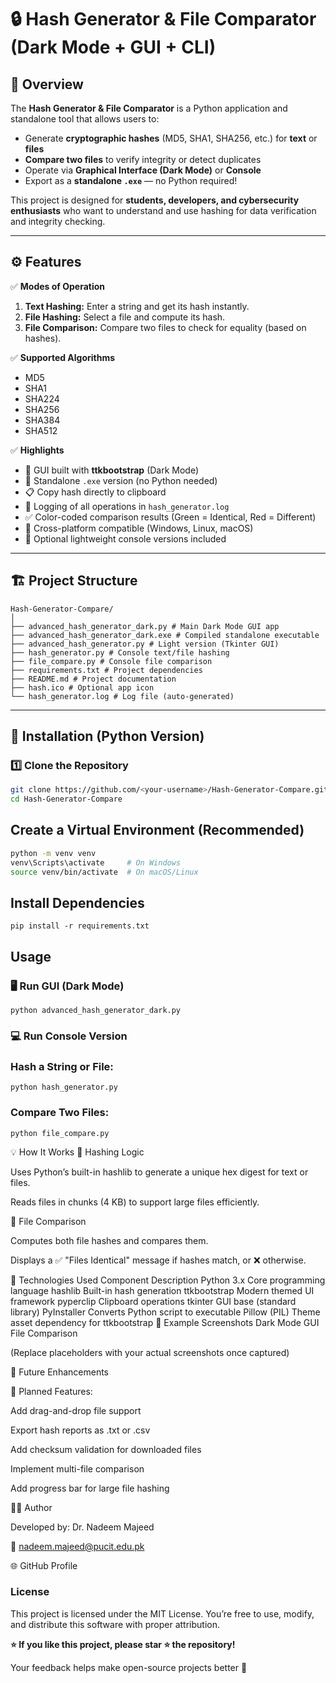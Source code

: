  # 🔒 Hash Generator & File Comparator (Dark Mode + GUI + CLI)

## 🧭 Overview
The **Hash Generator & File Comparator** is a Python application and standalone tool that allows users to:
- Generate **cryptographic hashes** (MD5, SHA1, SHA256, etc.) for **text** or **files**
- **Compare two files** to verify integrity or detect duplicates  
- Operate via **Graphical Interface (Dark Mode)** or **Console**
- Export as a **standalone `.exe`** — no Python required!

This project is designed for **students, developers, and cybersecurity enthusiasts** who want to understand and use hashing for data verification and integrity checking.

---

## ⚙️ Features

✅ **Modes of Operation**
1. **Text Hashing:** Enter a string and get its hash instantly.  
2. **File Hashing:** Select a file and compute its hash.  
3. **File Comparison:** Compare two files to check for equality (based on hashes).  

✅ **Supported Algorithms**
- MD5  
- SHA1  
- SHA224  
- SHA256  
- SHA384  
- SHA512  

✅ **Highlights**
- 🧠 GUI built with **ttkbootstrap** (Dark Mode)
- 💾 Standalone `.exe` version (no Python needed)
- 📋 Copy hash directly to clipboard
- 📜 Logging of all operations in `hash_generator.log`
- ✅ Color-coded comparison results (Green = Identical, Red = Different)
- 🧱 Cross-platform compatible (Windows, Linux, macOS)
- 🧩 Optional lightweight console versions included

---

## 🏗️ Project Structure
```
Hash-Generator-Compare/
│
├── advanced_hash_generator_dark.py # Main Dark Mode GUI app
├── advanced_hash_generator_dark.exe # Compiled standalone executable
├── advanced_hash_generator.py # Light version (Tkinter GUI)
├── hash_generator.py # Console text/file hashing
├── file_compare.py # Console file comparison
├── requirements.txt # Project dependencies
├── README.md # Project documentation
├── hash.ico # Optional app icon
└── hash_generator.log # Log file (auto-generated)

```
---

## 🧩 Installation (Python Version)

### **1️⃣ Clone the Repository**
```bash
git clone https://github.com/<your-username>/Hash-Generator-Compare.git
cd Hash-Generator-Compare
```

## Create a Virtual Environment (Recommended)
```bash
python -m venv venv
venv\Scripts\activate     # On Windows
source venv/bin/activate  # On macOS/Linux
```
## Install Dependencies
```
pip install -r requirements.txt
```
## Usage
### 🖥️ Run GUI (Dark Mode)
```
python advanced_hash_generator_dark.py
```
### 💻 Run Console Version

### Hash a String or File:
```
python hash_generator.py
```

### Compare Two Files:
```
python file_compare.py
```


💡 How It Works
🔹 Hashing Logic

Uses Python’s built-in hashlib to generate a unique hex digest for text or files.

Reads files in chunks (4 KB) to support large files efficiently.

🔹 File Comparison

Computes both file hashes and compares them.

Displays a ✅ "Files Identical" message if hashes match, or ❌ otherwise.

🧰 Technologies Used
Component	Description
Python 3.x	Core programming language
hashlib	Built-in hash generation
ttkbootstrap	Modern themed UI framework
pyperclip	Clipboard operations
tkinter	GUI base (standard library)
PyInstaller	Converts Python script to executable
Pillow (PIL)	Theme asset dependency for ttkbootstrap
🧪 Example Screenshots
Dark Mode GUI	File Comparison

	

(Replace placeholders with your actual screenshots once captured)

🧩 Future Enhancements

🚀 Planned Features:

Add drag-and-drop file support

Export hash reports as .txt or .csv

Add checksum validation for downloaded files

Implement multi-file comparison

Add progress bar for large file hashing

🧑‍💻 Author

Developed by: Dr. Nadeem Majeed

📧 nadeem.majeed@pucit.edu.pk

🌐 GitHub Profile

### License

This project is licensed under the MIT License.
You’re free to use, modify, and distribute this software with proper attribution.

**⭐ If you like this project, please star ⭐ the repository!**


Your feedback helps make open-source projects better 💙
